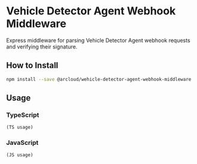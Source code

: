 # Vehicle Detector Agent Webhook Middleware

Express middleware for parsing Vehicle Detector Agent webhook requests and verifying their signature.

## How to Install

```sh
npm install --save @arcloud/wehicle-detector-agent-webhook-middleware
```

## Usage

### TypeScript

```typescript
(TS usage)
```

### JavaScript

```javascript
(JS usage)
```